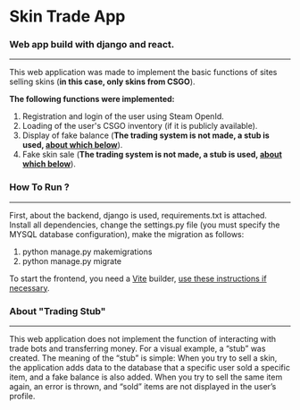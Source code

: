 # Skin Trade App
### Web app build with django and react.
___

This web application was made to implement the basic functions of sites 
selling skins (<b>in this case, only skins from CSGO</b>).

<b>The following functions were implemented:</b> 
1. Registration and login of the user using Steam OpenId.
2. Loading of the user's CSGO inventory (if it is publicly available).
3. Display of fake balance (<b>The trading system is not made, a stub is used, 
[about which below](#about--trading-stub-)</b>).
4. Fake skin sale (<b>The trading system is not made, a stub is used, 
[about which below](#about--trading-stub-)</b>).

### How To Run ?
___

First, about the backend, django is used, requirements.txt is attached.
Install all dependencies, change the settings.py file (you must specify the MYSQL database configuration), 
make the migration as follows:
1. python manage.py makemigrations
2. python manage.py migrate

To start the frontend, you need a [Vite](https://vitejs.dev/) builder, [use these instructions if necessary](https://vitejs.dev/guide/).

### About "Trading Stub"
___


This web application does not implement the function of interacting with trade bots and transferring money. 
For a visual example, a “stub” was created.
The meaning of the “stub” is simple: When you try to sell a skin, 
the application adds data to the database that a specific user sold a specific item, 
and a fake balance is also added. When you try to sell the same item again, an error is thrown, 
and “sold” items are not displayed in the user’s profile.
